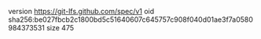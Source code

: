 version https://git-lfs.github.com/spec/v1
oid sha256:be027fbcb2c1800bd5c51640607c645757c908f040d01ae3f7a0580984373531
size 475
